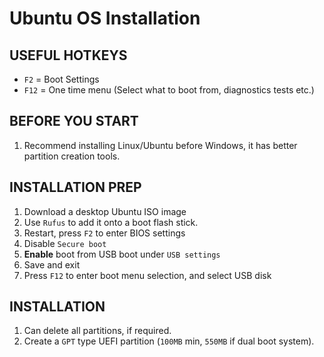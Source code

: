 # Ubuntu OS Installation

## USEFUL HOTKEYS

- `F2` = Boot Settings
- `F12` = One time menu (Select what to boot from, diagnostics tests etc.)

## BEFORE YOU START

1. Recommend installing Linux/Ubuntu before Windows, it has better partition
   creation tools.

## INSTALLATION PREP

1. Download a desktop Ubuntu ISO image
2. Use `Rufus` to add it onto a boot flash stick.
3. Restart, press `F2` to enter BIOS settings
4. Disable `Secure boot`
5. **Enable** boot from USB boot under `USB settings`
6. Save and exit
7. Press `F12` to enter boot menu selection, and select USB disk

## INSTALLATION

1. Can delete all partitions, if required.
2. Create a `GPT` type UEFI partition (`100MB` min, `550MB` if dual boot system).


